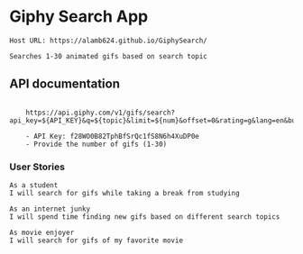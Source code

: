 # Giphy Search App

    Host URL: https://alamb624.github.io/GiphySearch/

    Searches 1-30 animated gifs based on search topic

## API documentation
``` 
   
    https://api.giphy.com/v1/gifs/search?api_key=${API_KEY}&q=${topic}&limit=${num}&offset=0&rating=g&lang=en&bundle=messaging_non_clips
  
    - API Key: f28WO0B82TphBfSrQc1fS8N6h4XuDP0e 
    - Provide the number of gifs (1-30) 

```

### User Stories

```
As a student
I will search for gifs while taking a break from studying

As an internet junky
I will spend time finding new gifs based on different search topics

As movie enjoyer
I will search for gifs of my favorite movie

```